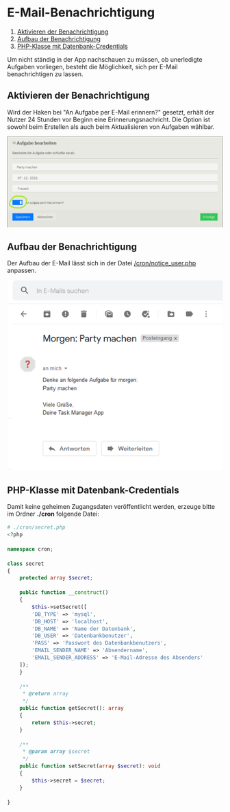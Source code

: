 # E-Mail-Benachrichtigung

1. [Aktivieren der Benachrichtigung](#aktivieren-der-benachrichtigung)
2. [Aufbau der Benachrichtigung](#aufbau-der-benachrichtigung)
3. [PHP-Klasse mit Datenbank-Credentials](#php-klasse-mit-datenbank-credentials)

Um nicht ständig in der App nachschauen zu müssen, ob unerledigte Aufgaben vorliegen, besteht die Möglichkeit,
sich per E-Mail benachrichtigen zu lassen.

## Aktivieren der Benachrichtigung
Wird der Haken bei "An Aufgabe per E-Mail erinnern?" gesetzt, erhält der Nutzer 24 Stunden vor Beginn eine
Erinnerungsnachricht. Die Option ist sowohl beim Erstellen als auch beim Aktualisieren von Aufgaben wählbar.

![Posteingang](./assets/edit_task_notice.png)

## Aufbau der Benachrichtigung
Der Aufbau der E-Mail lässt sich in der Datei [/cron/notice_user.php](../cron/notice_user.php) anpassen.

![Posteingang](./assets/email_notice.png)

## PHP-Klasse mit Datenbank-Credentials
Damit keine geheimen Zugangsdaten veröffentlicht werden, erzeuge bitte im Ordner **./cron** folgende Datei:

````php
# ./cron/secret.php
<?php

namespace cron;

class secret
{
    protected array $secret;

    public function __construct()
    {
        $this->setSecret([
        'DB_TYPE' => 'mysql',
        'DB_HOST' => 'localhost',
        'DB_NAME' => 'Name der Datenbank',
        'DB_USER' => 'Datenbankbenutzer',
        'PASS' => 'Passwort des Datenbankbenutzers',
        'EMAIL_SENDER_NAME' => 'Absendername',
        'EMAIL_SENDER_ADDRESS' => 'E-Mail-Adresse des Absenders'
    ]);
    }

    /**
     * @return array
     */
    public function getSecret(): array
    {
        return $this->secret;
    }

    /**
     * @param array $secret
     */
    public function setSecret(array $secret): void
    {
        $this->secret = $secret;
    }

}

````